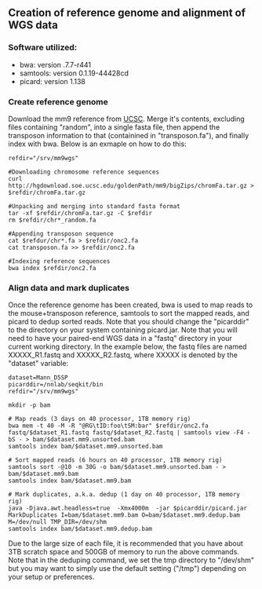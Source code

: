 ## Creation of reference genome and alignment of WGS data

### Software utilized:

 - bwa: version .7.7-r441
 - samtools: version 0.1.19-44428cd
 - picard: version 1.138

### Create reference genome

Download the mm9 reference from [UCSC](http://hgdownload.soe.ucsc.edu/goldenPath/mm9/bigZips/chromFa.tar.gz). Merge it's contents, excluding files containing "random", into a single fasta file, then append the transposon information to that (containined in "transposon.fa"), and finally index with bwa. Below is an exmaple on how to do this:  

```
refdir="/srv/mm9wgs"

#Downloading chromosome reference sequences
curl http://hgdownload.soe.ucsc.edu/goldenPath/mm9/bigZips/chromFa.tar.gz > $refdir/chromFa.tar.gz

#Unpacking and merging into standard fasta format
tar -xf $refdir/chromFa.tar.gz -C $refdir
rm $refdir/chr*_random.fa

#Appending transposon sequence
cat $refdur/chr*.fa > $refdir/onc2.fa
cat transposon.fa >> $refdir/onc2.fa

#Indexing reference sequences
bwa index $refdir/onc2.fa
```

### Align data and mark duplicates

Once the reference genome has been created, bwa is used to map reads to the mouse+transposon reference, samtools to sort the mapped 
reads, and picard to dedup sorted reads. Note that you should change the "picarddir" to the directory on your system containing 
picard.jar. Note that you will need to have your paired-end WGS data in a "fastq" directory in your current working directory. 
In the example below, the fastq files are named XXXXX\_R1.fastq and XXXXX\_R2.fastq, where XXXXX is denoted by the "dataset" variable:

```
dataset=Mann_D5SP
picarddir=/nnlab/seqkit/bin
refdir="/srv/mm9wgs"

mkdir -p bam

# Map reads (3 days on 40 processor, 1TB memory rig)
bwa mem -t 40 -M -R "@RG\tID:foo\tSM:bar" $refdir/onc2.fa fastq/$dataset_R1.fastq fastq/$dataset_R2.fastq | samtools view -F4 -bS - > bam/$dataset.mm9.unsorted.bam
samtools index bam/$dataset.mm9.unsorted.bam

# Sort mapped reads (6 hours on 40 processor, 1TB memory rig)
samtools sort -@10 -m 30G -o bam/$dataset.mm9.unsorted.bam - > bam/$dataset.mm9.bam
samtools index bam/$dataset.mm9.bam

# Mark duplicates, a.k.a. dedup (1 day on 40 processor, 1TB memory rig)
java -Djava.awt.headless=true  -Xmx4000m  -jar $picarddir/picard.jar MarkDuplicates I=bam/$dataset.mm9.bam O=bam/$dataset.mm9.dedup.bam M=/dev/null TMP_DIR=/dev/shm
samtools index bam/$dataset.mm9.dedup.bam

```

Due to the large size of each file, it is recommended that you have about 3TB scratch space and 500GB of memory to run the above commands. Note that in the deduping command, we set the tmp directory to "/dev/shm" but you may want to simply use the default setting ("/tmp") depending on your setup or preferences.

